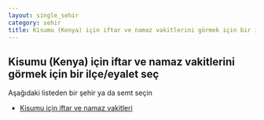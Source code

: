 ```yaml
---
layout: single_sehir
category: sehir
title: Kisumu (Kenya) için iftar ve namaz vakitlerini görmek için bir ilçe/eyalet seç
---
```



## Kisumu (Kenya) için iftar ve namaz vakitlerini görmek için bir ilçe/eyalet seç

Aşağıdaki listeden bir şehir ya da semt seçin


* [Kisumu için iftar ve namaz vakitleri](/iftar.html?sehir=Kisumu&ulke=Kenya&state=Kisumu)
